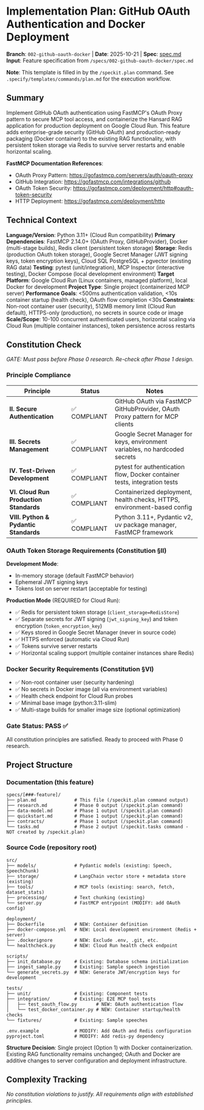 # Implementation Plan: GitHub OAuth Authentication and Docker Deployment

**Branch**: `002-github-oauth-docker` | **Date**: 2025-10-21 | **Spec**: [spec.md](./spec.md)
**Input**: Feature specification from `/specs/002-github-oauth-docker/spec.md`

**Note**: This template is filled in by the `/speckit.plan` command. See `.specify/templates/commands/plan.md` for the execution workflow.

## Summary

Implement GitHub OAuth authentication using FastMCP's OAuth Proxy pattern to secure MCP tool access, and containerize the Hansard RAG application for production deployment on Google Cloud Run. This feature adds enterprise-grade security (GitHub OAuth) and production-ready packaging (Docker container) to the existing RAG functionality, with persistent token storage via Redis to survive server restarts and enable horizontal scaling.

**FastMCP Documentation References**:
- OAuth Proxy Pattern: https://gofastmcp.com/servers/auth/oauth-proxy
- GitHub Integration: https://gofastmcp.com/integrations/github
- OAuth Token Security: https://gofastmcp.com/deployment/http#oauth-token-security
- HTTP Deployment: https://gofastmcp.com/deployment/http

## Technical Context

**Language/Version**: Python 3.11+ (Cloud Run compatibility)
**Primary Dependencies**: FastMCP 2.14.0+ (OAuth Proxy, GitHubProvider), Docker (multi-stage builds), Redis client (persistent token storage)
**Storage**: Redis (production OAuth token storage), Google Secret Manager (JWT signing keys, token encryption keys), Cloud SQL PostgreSQL + pgvector (existing RAG data)
**Testing**: pytest (unit/integration), MCP Inspector (interactive testing), Docker Compose (local development environment)
**Target Platform**: Google Cloud Run (Linux containers, managed platform), local Docker for development
**Project Type**: Single project (containerized MCP server)
**Performance Goals**: <500ms authentication validation, <10s container startup (health check), OAuth flow completion <30s
**Constraints**: Non-root container user (security), 512MB memory limit (Cloud Run default), HTTPS-only (production), no secrets in source code or image
**Scale/Scope**: 10-100 concurrent authenticated users, horizontal scaling via Cloud Run (multiple container instances), token persistence across restarts

## Constitution Check

*GATE: Must pass before Phase 0 research. Re-check after Phase 1 design.*

### Principle Compliance

| Principle | Status | Notes |
|-----------|--------|-------|
| **II. Secure Authentication** | ✅ COMPLIANT | GitHub OAuth via FastMCP GitHubProvider, OAuth Proxy pattern for MCP clients |
| **III. Secrets Management** | ✅ COMPLIANT | Google Secret Manager for keys, environment variables, no hardcoded secrets |
| **IV. Test-Driven Development** | ✅ COMPLIANT | pytest for authentication flow, Docker container tests, integration tests |
| **VI. Cloud Run Production Standards** | ✅ COMPLIANT | Containerized deployment, health checks, HTTPS, environment-based config |
| **VIII. Python & Pydantic Standards** | ✅ COMPLIANT | Python 3.11+, Pydantic v2, uv package manager, FastMCP framework |

### OAuth Token Storage Requirements (Constitution §II)

**Development Mode**:
- In-memory storage (default FastMCP behavior)
- Ephemeral JWT signing keys
- Tokens lost on server restart (acceptable for testing)

**Production Mode** (REQUIRED for Cloud Run):
- ✅ Redis for persistent token storage (`client_storage=RedisStore`)
- ✅ Separate secrets for JWT signing (`jwt_signing_key`) and token encryption (`token_encryption_key`)
- ✅ Keys stored in Google Secret Manager (never in source code)
- ✅ HTTPS enforced (automatic via Cloud Run)
- ✅ Tokens survive server restarts
- ✅ Horizontal scaling support (multiple container instances share Redis)

### Docker Security Requirements (Constitution §VI)

- ✅ Non-root container user (security hardening)
- ✅ No secrets in Docker image (all via environment variables)
- ✅ Health check endpoint for Cloud Run probes
- ✅ Minimal base image (python:3.11-slim)
- ✅ Multi-stage builds for smaller image size (optional optimization)

### Gate Status: **PASS** ✅

All constitution principles are satisfied. Ready to proceed with Phase 0 research.

## Project Structure

### Documentation (this feature)

```
specs/[###-feature]/
├── plan.md              # This file (/speckit.plan command output)
├── research.md          # Phase 0 output (/speckit.plan command)
├── data-model.md        # Phase 1 output (/speckit.plan command)
├── quickstart.md        # Phase 1 output (/speckit.plan command)
├── contracts/           # Phase 1 output (/speckit.plan command)
└── tasks.md             # Phase 2 output (/speckit.tasks command - NOT created by /speckit.plan)
```

### Source Code (repository root)

```
src/
├── models/              # Pydantic models (existing: Speech, SpeechChunk)
├── storage/             # LangChain vector store + metadata store (existing)
├── tools/               # MCP tools (existing: search, fetch, dataset_stats)
├── processing/          # Text chunking (existing)
└── server.py            # FastMCP entrypoint (MODIFY: add OAuth config)

deployment/
├── Dockerfile           # NEW: Container definition
├── docker-compose.yml   # NEW: Local development environment (Redis + server)
├── .dockerignore        # NEW: Exclude .env, .git, etc.
└── healthcheck.py       # NEW: Cloud Run health check endpoint

scripts/
├── init_database.py     # Existing: Database schema initialization
├── ingest_sample.py     # Existing: Sample speech ingestion
└── generate_secrets.py  # NEW: Generate JWT/encryption keys for development

tests/
├── unit/                # Existing: Component tests
├── integration/         # Existing: E2E MCP tool tests
│   ├── test_oauth_flow.py       # NEW: OAuth authentication flow
│   └── test_docker_container.py # NEW: Container startup/health checks
└── fixtures/            # Existing: Sample speeches

.env.example             # MODIFY: Add OAuth and Redis configuration
pyproject.toml           # MODIFY: Add redis-py dependency
```

**Structure Decision**: Single project (Option 1) with Docker containerization. Existing RAG functionality remains unchanged; OAuth and Docker are additive changes to server configuration and deployment infrastructure.

## Complexity Tracking

*No constitution violations to justify. All requirements align with established principles.*

